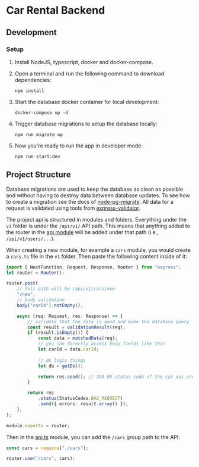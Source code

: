 # Car Rental Backend

## Development

### Setup

1. Install NodeJS, typescript, docker and docker-compose.
2. Open a terminal and run the following command to download dependencies:

    ```shell
    npm install
    ```

3. Start the database docker container for local development:

    ```shell
    docker-compose up -d
    ```

4. Trigger database migrations to setup the database locally:

    ```shell
    npm run migrate up
    ```

5. Now you're ready to run the app in developer mode:

    ```shell
    npm run start:dev
    ```

## Project Structure

Database migrations are used to keep the database as clean as possible and without having to destroy data between database updates. To see how to create a migration see the docs of [node-pg-migrate](https://www.npmjs.com/package/node-pg-migrate). All data for a request is validated using tools from [express-validator](https://express-validator.github.io/docs/api/matched-data/).

The project api is structured in modules and folders. Everything under the `v1` folder is under the `/api/v1/` API path. This means that anything added to the router in the [api module](src/v1/api.ts) will be added under that path (i.e., `/api/v1/users/...`).

When creating a new module, for example a `cars` module, you would create a `cars.ts` file in the `v1` folder. Then paste the following content inside of it:

```typescript
import { NextFunction, Request, Response, Router } from "express";
let router = Router();

router.post(
    // full path will be /api/v1/cars/new
    "/new",
    // body validation
    body("carId").notEmpty(),

    async (req: Request, res: Response) => {
        // validate that the data is good and make the database query
        const result = validationResult(req);
        if (result.isEmpty()) {
            const data = matchedData(req);
            // you can directly access body fields like this
            let carId = data.carId;
            
            // do logic things
            let db = getDb();

            return res.send(); // 200 OK status code if the car was created fine
        }

        return res
            .status(StatusCodes.BAD_REQUEST)
            .send({ errors: result.array() });
    },
);

module.exports = router;
```

Then in the [api.ts](src/v1/api.ts) module, you can add the `/cars` group path to the API:

```typescript
const cars = require("./cars");

router.use("/cars", cars);
```
